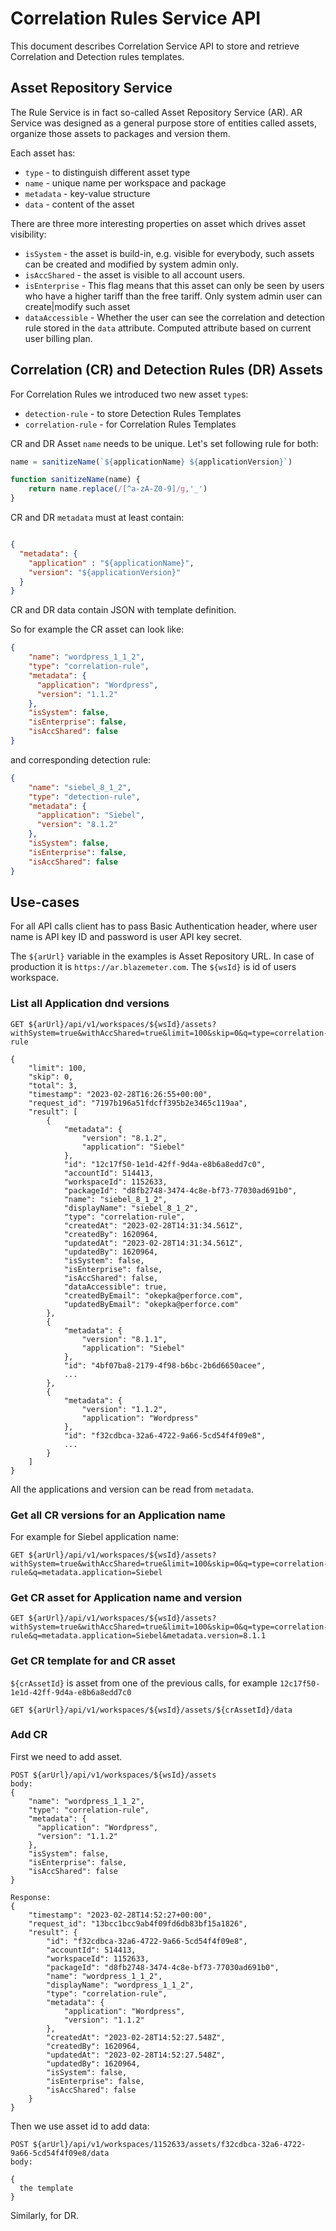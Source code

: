 # Correlation Rules Service API

This document describes Correlation Service API to store and retrieve Correlation and Detection rules templates.

## Asset Repository Service
The Rule Service is in fact so-called Asset Repository Service (AR). AR Service was designed as a general purpose store of 
entities called assets, organize those assets to packages and version them.

Each asset has:
* `type` - to distinguish different asset type
* `name` - unique name per workspace and package
* `metadata` - key-value structure
* `data` - content of the asset

There are three more interesting properties on asset which drives asset visibility:
* `isSystem` - the asset is build-in, e.g. visible for everybody, such assets can be created and modified by system admin only.
* `isAccShared` - the asset is visible to all account users.
* `isEnterprise` - This flag means that this asset can only be seen by users who have a higher tariff than the free tariff. Only system admin user can create|modify such asset
* `dataAccessible` - Whether the user can see the correlation and detection rule stored in the `data` attribute. Computed attribute based on current user billing plan.

## Correlation (CR) and Detection Rules (DR) Assets

For Correlation Rules we introduced two new asset `type`s:
* `detection-rule` - to store Detection Rules Templates
* `correlation-rule` - for Correlation Rules Templates

CR and DR Asset `name` needs to be unique. Let's set following rule for both:


```javascript
name = sanitizeName(`${applicationName} ${applicationVersion}`)

function sanitizeName(name) {
    return name.replace(/[^a-zA-Z0-9]/g,'_')
}
```

CR and DR `metadata` must at least contain:

```json

{
  "metadata": {
    "application" : "${applicationName}",
    "version": "${applicationVersion}"
  }
}

```

CR and DR data contain JSON with template definition.

So for example the CR asset can look like:
```json
{
    "name": "wordpress_1_1_2",
    "type": "correlation-rule",
    "metadata": {
      "application": "Wordpress",
      "version": "1.1.2"
    },
    "isSystem": false,
    "isEnterprise": false,
    "isAccShared": false
}
```
and corresponding detection rule:

```json
{
    "name": "siebel_8_1_2",
    "type": "detection-rule",
    "metadata": {
      "application": "Siebel",
      "version": "8.1.2"
    },
    "isSystem": false,
    "isEnterprise": false,
    "isAccShared": false
}
```

## Use-cases

For all API calls client has to pass Basic Authentication header, where user name is API key ID and password is user API key secret.

The `${arUrl}` variable in the examples is Asset Repository URL. In case of production it is `https://ar.blazemeter.com`.
The `${wsId}` is id of users workspace.

### List all Application dnd versions

```
GET ${arUrl}/api/v1/workspaces/${wsId}/assets?withSystem=true&withAccShared=true&limit=100&skip=0&q=type=correlation-rule

{
    "limit": 100,
    "skip": 0,
    "total": 3,
    "timestamp": "2023-02-28T16:26:55+00:00",
    "request_id": "7197b196a51fdcff395b2e3465c119aa",
    "result": [
        {
            "metadata": {
                "version": "8.1.2",
                "application": "Siebel"
            },
            "id": "12c17f50-1e1d-42ff-9d4a-e8b6a8edd7c0",
            "accountId": 514413,
            "workspaceId": 1152633,
            "packageId": "d8fb2748-3474-4c8e-bf73-77030ad691b0",
            "name": "siebel_8_1_2",
            "displayName": "siebel_8_1_2",
            "type": "correlation-rule",
            "createdAt": "2023-02-28T14:31:34.561Z",
            "createdBy": 1620964,
            "updatedAt": "2023-02-28T14:31:34.561Z",
            "updatedBy": 1620964,
            "isSystem": false,
            "isEnterprise": false,
            "isAccShared": false,
            "dataAccessible": true,
            "createdByEmail": "okepka@perforce.com",
            "updatedByEmail": "okepka@perforce.com"
        },
        {
            "metadata": {
                "version": "8.1.1",
                "application": "Siebel"
            },
            "id": "4bf07ba8-2179-4f98-b6bc-2b6d6650acee",
            ...
        },
        {
            "metadata": {
                "version": "1.1.2",
                "application": "Wordpress"
            },
            "id": "f32cdbca-32a6-4722-9a66-5cd54f4f09e8",
            ...
        }
    ]
}
```

All the applications and version can be read from `metadata`.


### Get all CR versions for an Application name

For example for Siebel application name:
```
GET ${arUrl}/api/v1/workspaces/${wsId}/assets?withSystem=true&withAccShared=true&limit=100&skip=0&q=type=correlation-rule&q=metadata.application=Siebel
```

### Get CR asset for Application name and version

```
GET ${arUrl}/api/v1/workspaces/${wsId}/assets?withSystem=true&withAccShared=true&limit=100&skip=0&q=type=correlation-rule&q=metadata.application=Siebel&metadata.version=8.1.1
```

### Get CR template for and CR asset

`${crAssetId}` is asset from one of the previous calls, for example `12c17f50-1e1d-42ff-9d4a-e8b6a8edd7c0` 
```
GET ${arUrl}/api/v1/workspaces/${wsId}/assets/${crAssetId}/data
```

### Add CR

First we need to add asset.

```
POST ${arUrl}/api/v1/workspaces/${wsId}/assets
body: 
{
    "name": "wordpress_1_1_2",
    "type": "correlation-rule",
    "metadata": {
      "application": "Wordpress",
      "version": "1.1.2"
    },
    "isSystem": false,
    "isEnterprise": false,
    "isAccShared": false
}

Response:
{
    "timestamp": "2023-02-28T14:52:27+00:00",
    "request_id": "13bcc1bcc9ab4f09fd6db83bf15a1826",
    "result": {
        "id": "f32cdbca-32a6-4722-9a66-5cd54f4f09e8",
        "accountId": 514413,
        "workspaceId": 1152633,
        "packageId": "d8fb2748-3474-4c8e-bf73-77030ad691b0",
        "name": "wordpress_1_1_2",
        "displayName": "wordpress_1_1_2",
        "type": "correlation-rule",
        "metadata": {
            "application": "Wordpress",
            "version": "1.1.2"
        },
        "createdAt": "2023-02-28T14:52:27.548Z",
        "createdBy": 1620964,
        "updatedAt": "2023-02-28T14:52:27.548Z",
        "updatedBy": 1620964,
        "isSystem": false,
        "isEnterprise": false,
        "isAccShared": false
    }
}
```

Then we use asset id to add data:

```
POST ${arUrl}/api/v1/workspaces/1152633/assets/f32cdbca-32a6-4722-9a66-5cd54f4f09e8/data
body:

{
  the template
}
```

Similarly, for DR.







